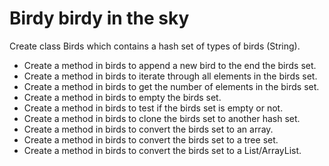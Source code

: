 # Birdy birdy in the sky

Create class Birds which contains a hash set of types of birds (String).   
                
- Create a method in birds to append a new bird to the end the birds set.
- Create a method in birds to iterate through all elements in the birds set.
- Create a method in birds to get the number of elements in the birds set.
- Create a method in birds to empty the birds set.
- Create a method in birds to test if the birds set is empty or not.
- Create a method in birds to clone the birds set to another hash set.
- Create a method in birds to convert the birds set to an array.
- Create a method in birds to convert the birds set to a tree set.
- Create a method in birds to convert the birds set to a List/ArrayList.